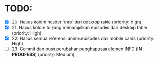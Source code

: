 # TODO:

- [x] 20: Hapus kolom header 'Info' dari desktop table (priority: High)
- [x] 21: Hapus kolom td yang menampilkan episodes dari desktop table (priority: High)
- [x] 22: Hapus semua referensi anime.episodes dari mobile cards (priority: High)
- [ ] 23: Commit dan push perubahan penghapusan elemen INFO (**IN PROGRESS**) (priority: Medium)
